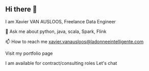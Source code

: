 ## Hi there 👋
I am Xavier VAN AUSLOOS, Freelance Data Engineer

💬 Ask me about python, java, scala, Spark, Flink

📫 How to reach me xavier.vanausloos@ladonneeintelligente.com

Visit my portfolio page

I am available for contract/consulting roles
Let's chat 

